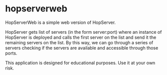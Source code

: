 # hopserverweb

 HopServerWeb is a simple web version of HopServer.
 
 HopServer gets list of servers (in the form server:port) where an instance of
 HopServer is deployed and calls the first server on the list and send it the
 remaining servers on the list. By this way, we can go through a series of
 servers checking if the servers are available and accessible through those
 ports.
 
 This application is designed for educational purposes. Use it at your own risk.
